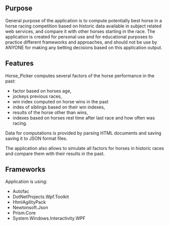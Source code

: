 ## Purpose

General purpose of the application is to compute potentially best horse in a horse racing competition based on historic data available in subject related web services, and compare it with other horses starting in the race. The application is created for personal use and for educational purposes to practice different frameworks and approaches, and should not be use by ANYONE for making any betting decisions based on this application output.

## Features

Horse_Picker computes several factors of the horse performance in the past:
- factor based on horses age,
- jockeys previous races,
- win index computed on horse wins in the past
- index of siblings based on their win indexes,
- results of the horse other than wins,
- indexes based on horses rest time after last race and how often was racing.

Data for computations is provided by parsing HTML documents and saving saving it to JSON format files.

The application also allows to simulate all factors for horses in historic races and compare them with their results in the past.

## Frameworks

Application is using:
- Autofac
- DotNetProjects.Wpf.Toolkit
- HtmlAgilityPack
- Newtonsoft.Json
- Prism.Core
- System.Windows.Interactivity.WPF

